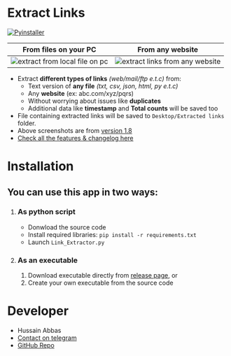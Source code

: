 # Extract Links
[![Pyinstaller](https://github.com/hussain5416/Links-Extractor/actions/workflows/pyinstaller.yml/badge.svg)](https://github.com/hussain5416/Links-Extractor/actions/workflows/pyinstaller.yml)

From files on your PC             |  From any website
:-------------------------:|:-------------------------:
![extract from local file on pc](https://user-images.githubusercontent.com/78584556/110972904-8b3dc380-8382-11eb-8ea4-77f08a9e3fe7.png) | ![extract links from any website](https://user-images.githubusercontent.com/78584556/110972925-9395fe80-8382-11eb-8427-de5fe551621b.png)

- Extract **different types of links** *(web/mail/ftp e.t.c)* from:
  - Text version of **any file** *(txt, csv, json, html, py e.t.c)* 
  - Any **website** (ex: abc.com/xyz/pqrs)
  - Without worrying about issues like **duplicates**
  - Additional data like **timestamp** and **Total counts** will be saved too
- File containing extracted links will be saved to `Desktop/Extracted links` folder.
- Above screenshots are from [version 1.8](https://github.com/hussain5416/Extract_Links/releases/tag/v1.8)
- [Check all the features & changelog here](https://github.com/hussain5416/Extract_Links/releases)

# Installation
## You can use this app in two ways:
  1. ### As python script
     - Donwload the source code
     - Install required libraries: `pip install -r requirements.txt`
     - Launch `Link_Extractor.py`
  2. ### As an executable
     1. Download executable directly from [release page](https://github.com/hussain5416/Links-Extractor/releases), or
     2. Create your own executable from the source code


# Developer
- Hussain Abbas
- [Contact on telegram](https://t.me/hussain5416)
- [GitHub Repo](https://github.com/hussain5416/Extract_Links)
